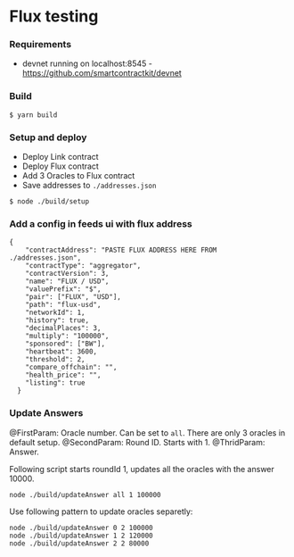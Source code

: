 # Flux testing

### Requirements

* devnet running on localhost:8545 - https://github.com/smartcontractkit/devnet

### Build

```
$ yarn build
```

### Setup and deploy

* Deploy Link contract
* Deploy Flux contract
* Add 3 Oracles to Flux contract
* Save addresses to `./addresses.json`

```
$ node ./build/setup
```

### Add a config in feeds ui with flux address

```
{
    "contractAddress": "PASTE FLUX ADDRESS HERE FROM ./addresses.json",
    "contractType": "aggregator",
    "contractVersion": 3,
    "name": "FLUX / USD",
    "valuePrefix": "$",
    "pair": ["FLUX", "USD"],
    "path": "flux-usd",
    "networkId": 1,
    "history": true,
    "decimalPlaces": 3,
    "multiply": "100000",
    "sponsored": ["BW"],
    "heartbeat": 3600,
    "threshold": 2,
    "compare_offchain": "",
    "health_price": "",
    "listing": true
  }
```

### Update Answers

@FirstParam: Oracle number. Can be set to `all`. There are only 3 oracles in default setup.
@SecondParam: Round ID. Starts with 1.
@ThridParam: Answer.

Following script starts roundId 1, updates all the oracles with the answer 10000.

```
node ./build/updateAnswer all 1 100000
```

Use following pattern to update oracles separetly:

```
node ./build/updateAnswer 0 2 100000
node ./build/updateAnswer 1 2 120000
node ./build/updateAnswer 2 2 80000
```